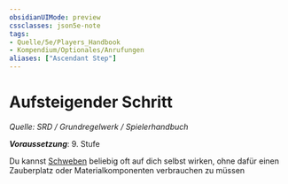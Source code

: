 ```yaml
---
obsidianUIMode: preview
cssclasses: json5e-note
tags:
- Quelle/5e/Players_Handbook
- Kompendium/Optionales/Anrufungen
aliases: ["Ascendant Step"]
---
```

# Aufsteigender Schritt
*Quelle: SRD / Grundregelwerk / Spielerhandbuch*  

***Voraussetzung***: 9. Stufe

Du kannst [Schweben](../../Zauber/Schweben.md) beliebig oft auf dich selbst wirken, ohne dafür einen Zauberplatz oder Materialkomponenten verbrauchen zu müssen